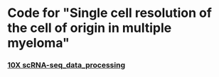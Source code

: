# Code for "Single cell resolution of the cell of origin in multiple myeloma"
### [10X scRNA-seq_data_processing](https://github.com/liyarubio/Single-cell-resolution-of-the-cell-of-origin-in-multiple-myeloma/blob/main/1_Seurat.R)
